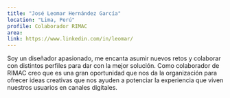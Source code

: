 ```yaml
---
title: "José Leomar Hernández García"
location: "Lima, Perú"
profile: Colaborador RIMAC
area: 
link: https://www.linkedin.com/in/leomar/
---
```


Soy un diseñador apasionado, me encanta asumir nuevos retos y colaborar con distintos perfiles para dar con la mejor solución. Como colaborador de RIMAC creo que es una gran oportunidad que nos da la organización para ofrecer ideas creativas que nos ayuden a potenciar la experiencia que viven nuestros usuarios en canales digitales.